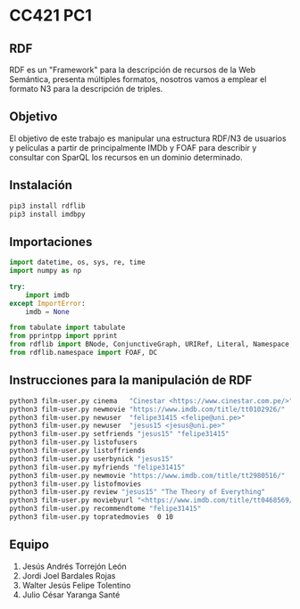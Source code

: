 # CC421 PC1

## RDF

RDF es un "Framework" para la descripción de recursos de la Web Semántica, presenta múltiples formatos, nosotros vamos a emplear el formato N3 para la descripción de triples.

## Objetivo

El objetivo de este trabajo es manipular una estructura RDF/N3 de usuarios y películas a partir de principalmente IMDb y FOAF para describir y consultar con SparQL los recursos en un dominio determinado.

## Instalación

```bash
pip3 install rdflib
pip3 install imdbpy
```

## Importaciones

```python
import datetime, os, sys, re, time
import numpy as np

try:
    import imdb
except ImportError:
    imdb = None

from tabulate import tabulate
from pprintpp import pprint
from rdflib import BNode, ConjunctiveGraph, URIRef, Literal, Namespace, RDF
from rdflib.namespace import FOAF, DC
```
## Instrucciones para la manipulación de RDF
```bash
python3 film-user.py cinema   "Cinestar <https://www.cinestar.com.pe/>"
python3 film-user.py newmovie "https://www.imdb.com/title/tt0102926/"
python3 film-user.py newuser  "felipe31415 <felipe@uni.pe>"
python3 film-user.py newuser  "jesus15 <jesus@uni.pe>"
python3 film-user.py setfriends "jesus15" "felipe31415"
python3 film-user.py listofusers
python3 film-user.py listoffriends
python3 film-user.py userbynick "jesus15"
python3 film-user.py myfriends "felipe31415"
python3 film-user.py newmovie "https://www.imdb.com/title/tt2980516/"
python3 film-user.py listofmovies
python3 film-user.py review "jesus15" "The Theory of Everything"
python3 film-user.py moviebyurl "<https://www.imdb.com/title/tt0468569/>"
python3 film-user.py recommendtome "felipe31415"
python3 film-user.py topratedmovies  0 10
```

## Equipo
1. Jesús Andrés Torrejón León
2. Jordi Joel Bardales Rojas
3. Walter Jesús Felipe Tolentino
4. Julio César Yaranga Santé
